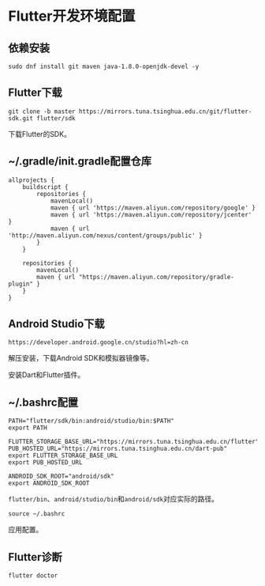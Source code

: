 # Flutter开发环境配置

## 依赖安装

``` shell
sudo dnf install git maven java-1.8.0-openjdk-devel -y
```

## Flutter下载

``` shell
git clone -b master https://mirrors.tuna.tsinghua.edu.cn/git/flutter-sdk.git flutter/sdk
```

下载Flutter的SDK。

## ~/.gradle/init.gradle配置仓库

``` text
allprojects {
    buildscript {
        repositories {
            mavenLocal()
            maven { url 'https://maven.aliyun.com/repository/google' }
            maven { url 'https://maven.aliyun.com/repository/jcenter' }
            maven { url 'http://maven.aliyun.com/nexus/content/groups/public' }
        }
    }

    repositories {
        mavenLocal()
        maven { url "https://maven.aliyun.com/repository/gradle-plugin" }
    }
}
```

## Android Studio下载

``` text
https://developer.android.google.cn/studio?hl=zh-cn
```

解压安装，下载Android SDK和模拟器镜像等。

安装Dart和Flutter插件。

## ~/.bashrc配置

``` text
PATH="flutter/sdk/bin:android/studio/bin:$PATH"
export PATH

FLUTTER_STORAGE_BASE_URL="https://mirrors.tuna.tsinghua.edu.cn/flutter"
PUB_HOSTED_URL="https://mirrors.tuna.tsinghua.edu.cn/dart-pub"
export FLUTTER_STORAGE_BASE_URL
export PUB_HOSTED_URL

ANDROID_SDK_ROOT="android/sdk"
export ANDROID_SDK_ROOT
```

```flutter/bin```、```android/studio/bin```和```android/sdk```对应实际的路径。

``` shell
source ~/.bashrc
```

应用配置。

## Flutter诊断

``` shell
flutter doctor
```
